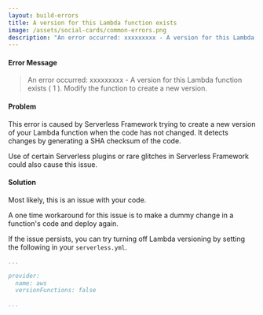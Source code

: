 ```yaml
---
layout: build-errors
title: A version for this Lambda function exists
image: /assets/social-cards/common-errors.png
description: "An error occurred: xxxxxxxxx - A version for this Lambda function exists ( 1 ). Modify the function to create a new version."
---
```


#### Error Message

> An error occurred: xxxxxxxxx - A version for this Lambda function exists ( 1 ). Modify the function to create a new version.


#### Problem

This error is caused by Serverless Framework trying to create a new version of your Lambda function when the code has not changed. It detects changes by generating a SHA checksum of the code.

Use of certain Serverless plugins or rare glitches in Serverless Framework could also cause this issue.


#### Solution

Most likely, this is an issue with your code.

A one time workaround for this issue is to make a dummy change in a function's code and deploy again.

If the issue persists, you can try turning off Lambda versioning by setting the following in your `serverless.yml`.

``` yml
...

provider:
  name: aws
  versionFunctions: false

...
```
